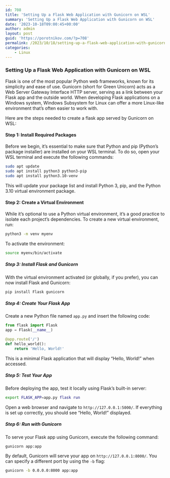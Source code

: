 ```yaml
---
id: 708
title: 'Setting Up a Flask Web Application with Gunicorn on WSL'
summary: 'Setting Up a Flask Web Application with Gunicorn on WSL'
date: '2023-10-18T09:00:45+00:00'
author: admin
layout: post
guid: 'https://porotnikov.com/?p=708'
permalink: /2023/10/18/setting-up-a-flask-web-application-with-gunicorn-on-wsl/
categories:
    - Linux
---
```


### Setting Up a Flask Web Application with Gunicorn on WSL

Flask is one of the most popular Python web frameworks, known for its simplicity and ease of use. Gunicorn (short for Green Unicorn) acts as a Web Server Gateway Interface HTTP server, serving as a link between your Flask app and the outside world. When developing Flask applications on a Windows system, Windows Subsystem for Linux can offer a more Linux-like environment that’s often easier to work with.

Here are the steps needed to create a flask app served by Gunicorn on WSL:

#### Step 1: Install Required Packages

Before we begin, it’s essential to make sure that Python and pip (Python’s package installer) are installed on your WSL terminal. To do so, open your WSL terminal and execute the following commands:

```bash
sudo apt update
sudo apt install python3 python3-pip
sudo apt install python3.10-venv
```

This will update your package list and install Python 3, pip, and the Python 3.10 virtual environment package.

#### Step 2: Create a Virtual Environment

While it’s optional to use a Python virtual environment, it’s a good practice to isolate each project’s dependencies. To create a new virtual environment, run:

```bash
python3 -m venv myenv
```

To activate the environment:

```bash
source myenv/bin/activate
```

##### Step 3: Install Flask and Gunicorn

With the virtual environment activated (or globally, if you prefer), you can now install Flask and Gunicorn:

```bash
pip install Flask gunicorn
```

##### Step 4: Create Your Flask App

Create a new Python file named `app.py` and insert the following code:

```python
from flask import Flask
app = Flask(__name__)

@app.route('/')
def hello_world():
    return 'Hello, World!'
```

This is a minimal Flask application that will display “Hello, World!” when accessed.

##### Step 5: Test Your App

Before deploying the app, test it locally using Flask’s built-in server:

```bash
export FLASK_APP=app.py flask run
```

Open a web browser and navigate to `http://127.0.0.1:5000/`. If everything is set up correctly, you should see “Hello, World!” displayed.

##### Step 6: Run with Gunicorn

To serve your Flask app using Gunicorn, execute the following command:

```bash
gunicorn app:app
```

By default, Gunicorn will serve your app on `http://127.0.0.1:8000/`. You can specify a different port by using the `-b` flag:

```bash
gunicorn -b 0.0.0.0:8000 app:app
```
